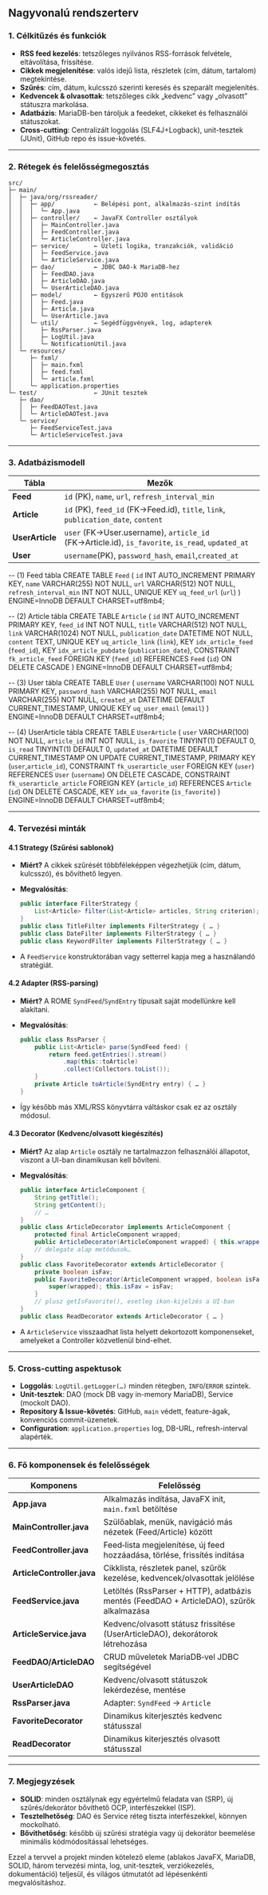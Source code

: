 ## Nagyvonalú rendszerterv


### 1. Célkitűzés és funkciók

* **RSS feed kezelés**: tetszőleges nyilvános RSS-források felvétele, eltávolítása, frissítése.
* **Cikkek megjelenítése**: valós idejű lista, részletek (cím, dátum, tartalom) megtekintése.
* **Szűrés**: cím, dátum, kulcsszó szerinti keresés és szeparált megjelenítés.
* **Kedvencek & olvasottak**: tetszőleges cikk „kedvenc” vagy „olvasott” státuszra markolása.
* **Adatbázis**: MariaDB-ben tároljuk a feedeket, cikkeket és felhasználói státuszokat.
* **Cross-cutting**: Centralizált loggolás (SLF4J+Logback), unit-tesztek (JUnit), GitHub repo és issue-követés.

---

### 2. Rétegek és felelősségmegosztás

```
src/
├─ main/
│  ├─ java/org/rssreader/
│  │  ├─ app/           ← Belépési pont, alkalmazás‐szint indítás
│  │  │  └─ App.java
│  │  ├─ controller/    ← JavaFX Controller osztályok
│  │  │  ├─ MainController.java
│  │  │  ├─ FeedController.java
│  │  │  └─ ArticleController.java
│  │  ├─ service/       ← Üzleti logika, tranzakciók, validáció
│  │  │  ├─ FeedService.java
│  │  │  └─ ArticleService.java
│  │  ├─ dao/           ← JDBC DAO-k MariaDB-hez
│  │  │  ├─ FeedDAO.java
│  │  │  ├─ ArticleDAO.java
│  │  │  └─ UserArticleDAO.java
│  │  ├─ model/         ← Egyszerű POJO entitások
│  │  │  ├─ Feed.java
│  │  │  ├─ Article.java
│  │  │  └─ UserArticle.java
│  │  └─ util/          ← Segédfüggvények, log, adapterek
│  │     ├─ RssParser.java
│  │     ├─ LogUtil.java
│  │     └─ NotificationUtil.java
│  └─ resources/
│     ├─ fxml/
│     │  ├─ main.fxml
│     │  ├─ feed.fxml
│     │  └─ article.fxml
│     └─ application.properties
└─ test/                ← JUnit tesztek
   ├─ dao/
   │  ├─ FeedDAOTest.java
   │  └─ ArticleDAOTest.java
   └─ service/
      ├─ FeedServiceTest.java
      └─ ArticleServiceTest.java
```

---

### 3. Adatbázismodell

| Tábla           | Mezők                                                                                           |
| --------------- |-------------------------------------------------------------------------------------------------|
| **Feed**        | `id` (PK), `name`, `url`, `refresh_interval_min`                                                |
| **Article**     | `id` (PK), `feed_id` (FK→Feed.id), `title`, `link`, `publication_date`, `content`               |
| **UserArticle** | `user` (FK→User.username), `article_id` (FK→Article.id), `is_favorite`, `is_read`, `updated_at` |
| **User** | `username`(PK), `password_hash`, `email`,`created_at`                                                           |

-- (1) Feed tábla
CREATE TABLE `Feed` (
`id` INT AUTO_INCREMENT PRIMARY KEY,
`name` VARCHAR(255) NOT NULL,
`url` VARCHAR(512) NOT NULL,
`refresh_interval_min` INT NOT NULL,
UNIQUE KEY `uq_feed_url` (`url`)
) ENGINE=InnoDB DEFAULT CHARSET=utf8mb4;

-- (2) Article tábla
CREATE TABLE `Article` (
`id` INT AUTO_INCREMENT PRIMARY KEY,
`feed_id` INT NOT NULL,
`title` VARCHAR(512) NOT NULL,
`link` VARCHAR(1024) NOT NULL,
`publication_date` DATETIME NOT NULL,
`content` TEXT,
UNIQUE KEY `uq_article_link` (`link`),
KEY `idx_article_feed` (`feed_id`),
KEY `idx_article_pubdate` (`publication_date`),
CONSTRAINT `fk_article_feed`
FOREIGN KEY (`feed_id`) REFERENCES `Feed` (`id`)
ON DELETE CASCADE
) ENGINE=InnoDB DEFAULT CHARSET=utf8mb4;

-- (3) User tábla
CREATE TABLE `User` (
`username` VARCHAR(100) NOT NULL PRIMARY KEY,
`password_hash` VARCHAR(255) NOT NULL,
`email` VARCHAR(255) NOT NULL,
`created_at` DATETIME DEFAULT CURRENT_TIMESTAMP,
UNIQUE KEY `uq_user_email` (`email`)
) ENGINE=InnoDB DEFAULT CHARSET=utf8mb4;

-- (4) UserArticle tábla
CREATE TABLE `UserArticle` (
`user` VARCHAR(100) NOT NULL,
`article_id` INT NOT NULL,
`is_favorite` TINYINT(1) DEFAULT 0,
`is_read` TINYINT(1) DEFAULT 0,
`updated_at` DATETIME DEFAULT CURRENT_TIMESTAMP ON UPDATE CURRENT_TIMESTAMP,
PRIMARY KEY (`user`,`article_id`),
CONSTRAINT `fk_userarticle_user`
FOREIGN KEY (`user`) REFERENCES `User` (`username`)
ON DELETE CASCADE,
CONSTRAINT `fk_userarticle_article`
FOREIGN KEY (`article_id`) REFERENCES `Article` (`id`)
ON DELETE CASCADE,
KEY `idx_ua_favorite` (`is_favorite`)
) ENGINE=InnoDB DEFAULT CHARSET=utf8mb4;


---

### 4. Tervezési minták

#### 4.1 Strategy (Szűrési sablonok)

* **Miért?** A cikkek szűrését többféleképpen végezhetjük (cím, dátum, kulcsszó), és bővíthető legyen.
* **Megvalósítás**:

  ```java
  public interface FilterStrategy {
      List<Article> filter(List<Article> articles, String criterion);
  }
  public class TitleFilter implements FilterStrategy { … }
  public class DateFilter implements FilterStrategy { … }
  public class KeywordFilter implements FilterStrategy { … }
  ```
* A `FeedService` konstruktorában vagy setterrel kapja meg a használandó stratégiát.

#### 4.2 Adapter (RSS‐parsing)

* **Miért?** A ROME `SyndFeed`/`SyndEntry` típusait saját modellünkre kell alakítani.
* **Megvalósítás**:

  ```java
  public class RssParser {
      public List<Article> parse(SyndFeed feed) {
          return feed.getEntries().stream()
              .map(this::toArticle)
              .collect(Collectors.toList());
      }
      private Article toArticle(SyndEntry entry) { … }
  }
  ```
* Így később más XML/RSS könyvtárra váltáskor csak ez az osztály módosul.

#### 4.3 Decorator (Kedvenc/olvasott kiegészítés)

* **Miért?** Az alap `Article` osztály ne tartalmazzon felhasználói állapotot, viszont a UI-ban dinamikusan kell bővíteni.
* **Megvalósítás**:

  ```java
  public interface ArticleComponent {
      String getTitle();
      String getContent();
      // …
  }
  public class ArticleDecorator implements ArticleComponent {
      protected final ArticleComponent wrapped;
      public ArticleDecorator(ArticleComponent wrapped) { this.wrapped = wrapped; }
      // delegate alap metódusok…
  }
  public class FavoriteDecorator extends ArticleDecorator {
      private boolean isFav;
      public FavoriteDecorator(ArticleComponent wrapped, boolean isFav) {
          super(wrapped); this.isFav = isFav;
      }
      // plusz getIsFavorite(), esetleg ikon-kijelzés a UI-ban
  }
  public class ReadDecorator extends ArticleDecorator { … }
  ```
* A `ArticleService` visszaadhat lista helyett dekortozott komponenseket, amelyeket a Controller közvetlenül bind-elhet.

---

### 5. Cross-cutting aspektusok

* **Loggolás**: `LogUtil.getLogger(…)` minden rétegben, `INFO`/`ERROR` szintek.
* **Unit-tesztek**: DAO (mock DB vagy in-memory MariaDB), Service (mockolt DAO).
* **Repository & Issue-követés**: GitHub, `main` védett, feature-ágak, konvenciós commit-üzenetek.
* **Configuration**: `application.properties` log, DB-URL, refresh-interval alapérték.

---

### 6. Fő komponensek és felelősségek

| Komponens                  | Felelősség                                                                               |
| -------------------------- | ---------------------------------------------------------------------------------------- |
| **App.java**               | Alkalmazás indítása, JavaFX init, `main.fxml` betöltése                                  |
| **MainController.java**    | Szülőablak, menük, navigáció más nézetek (Feed/Article) között                           |
| **FeedController.java**    | Feed‐lista megjelenítése, új feed hozzáadása, törlése, frissítés indítása                |
| **ArticleController.java** | Cikklista, részletek panel, szűrők kezelése, kedvencek/olvasottak jelölése               |
| **FeedService.java**       | Letöltés (RssParser + HTTP), adatbázis mentés (FeedDAO + ArticleDAO), szűrők alkalmazása |
| **ArticleService.java**    | Kedvenc/olvasott státusz frissítése (UserArticleDAO), dekorátorok létrehozása            |
| **FeedDAO/ArticleDAO**     | CRUD műveletek MariaDB‐vel JDBC segítségével                                             |
| **UserArticleDAO**         | Kedvenc/olvasott státuszok lekérdezése, mentése                                          |
| **RssParser.java**         | Adapter: `SyndFeed` → `Article`                                                          |
| **FavoriteDecorator**      | Dinamikus kiterjesztés kedvenc státusszal                                                |
| **ReadDecorator**          | Dinamikus kiterjesztés olvasott státusszal                                               |

---

### 7. Megjegyzések

* **SOLID**: minden osztálynak egy egyértelmű feladata van (SRP), új szűrés/dekorátor bővíthető OCP, interfészekkel (ISP).
* **Tesztelhetőség**: DAO és Service réteg tiszta interfészekkel, könnyen mockolható.
* **Bővíthetőség**: később új szűrési stratégia vagy új dekorátor beemelése minimális kódmódosítással lehetséges.

Ezzel a tervvel a projekt minden kötelező eleme (ablakos JavaFX, MariaDB, SOLID, három tervezési minta, log, unit-tesztek, verziókezelés, dokumentáció) teljesül, és világos útmutatót ad lépésenkénti megvalósításhoz.
